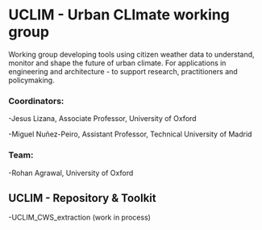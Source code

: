 # UCLIM - Urban CLImate working group
Working group developing tools using citizen weather data to understand, monitor and shape the future of urban climate.
For applications in engineering and architecture - to support research, practitioners and policymaking.

### Coordinators: 
-Jesus Lizana, Associate Professor, University of Oxford

-Miguel Nuñez-Peiro, Assistant Professor, Technical University of Madrid


### Team: 
-Rohan Agrawal, University of Oxford

## UCLIM - Repository & Toolkit
-UCLIM_CWS_extraction (work in process)



<!--

**Here are some ideas to get you started:**

🙋‍♀️ A short introduction - what is your organization all about?
🌈 Contribution guidelines - how can the community get involved?
👩‍💻 Useful resources - where can the community find your docs? Is there anything else the community should know?
🍿 Fun facts - what does your team eat for breakfast?
🧙 Remember, you can do mighty things with the power of [Markdown](https://docs.github.com/github/writing-on-github/getting-started-with-writing-and-formatting-on-github/basic-writing-and-formatting-syntax)
-->
